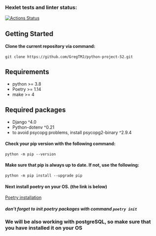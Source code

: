 ### Hexlet tests and linter status:
[![Actions Status](https://github.com/GregTMJ/python-project-52/workflows/hexlet-check/badge.svg)](https://github.com/GregTMJ/python-project-52/actions)


## Getting Started

#### Clone the current repository via command:
```git clone https://github.com/GregTMJ/python-project-52.git```

## Requirements
* python >= 3.8
* Poetry >= 1.14
* make >= 4

## Required packages
* Django  ^4.0
* Python-dotenv  ^0.21
* to avoid psycopg problems, install psycopg2-binary ^2.9.4

#### Check your pip version with the following command:
```python -m pip --version```

#### Make sure that pip is always up to date. If not, use the following:
```python -m pip install --upgrade pip```

#### Next install poetry on your OS. (the link is below)
[Poetry installation](https://python-poetry.org/docs/)
##### don't forget to init poetry packages with command ```poetry init```

### We will be also working with postgreSQL, so make sure that you have installed it on your OS